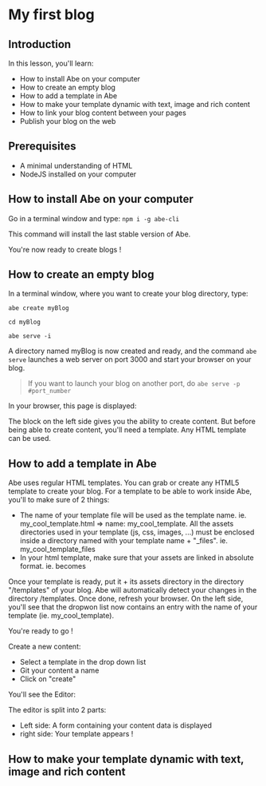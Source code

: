 # My first blog

## Introduction

In this lesson, you'll learn: 
- How to install Abe on your computer
- How to create an empty blog
- How to add a template in Abe
- How to make your template dynamic with text, image and rich content
- How to link your blog content between your pages
- Publish your blog on the web

## Prerequisites

- A minimal understanding of HTML
- NodeJS installed on your computer

## How to install Abe on your computer

Go in a terminal window and type:
``` npm i -g abe-cli ```

This command will install the last stable version of Abe. 

You're now ready to create blogs !

## How to create an empty blog

In a terminal window, where you want to create your blog directory, type:

``` abe create myBlog ```

``` cd myBlog ```

``` abe serve -i ```

A directory named myBlog is now created and ready, and the command ``` abe serve ``` launches a web server on port 3000 and start your browser on your blog.

> If you want to launch your blog on another port, do ```abe serve -p #port_number```

In your browser, this page is displayed:

The block on the left side gives you the ability to create content. But before being able to create content, you'll need a template. Any HTML template can be used.

## How to add a template in Abe

Abe uses regular HTML templates. You can grab or create any HTML5 template to create your blog. For a template to be able to work inside Abe, you'll to make sure of 2 things:
- The name of your template file will be used as the template name. ie. my_cool_template.html => name: my_cool_template. All the assets directories used in your template (js, css, images, ...) must be enclosed inside a directory named with your template name + "_files". ie. my_cool_template_files
- In your html template, make sure that your assets are linked in absolute format. ie. <script src="my.js"></script> becomes <script src="/my.js"></script>

Once your template is ready, put it + its assets directory in the directory "/templates" of your blog. Abe will automatically detect your changes in the directory /templates. Once done, refresh your browser. On the left side, you'll see that the dropwon list now contains an entry with the name of your template (ie. my_cool_template). 

You're ready to go !

Create a new content:
- Select a template in the drop down list
- Git your content a name
- Click on "create"

You'll see the Editor:

The editor is split into 2 parts:
- Left side: A form containing your content data is displayed
- right side: Your template appears !

## How to make your template dynamic with text, image and rich content

